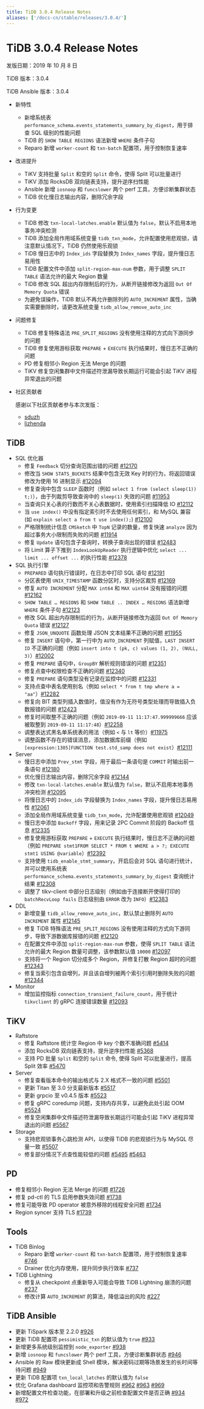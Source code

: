 ```yaml
---
title: TiDB 3.0.4 Release Notes
aliases: ['/docs-cn/stable/releases/3.0.4/']
---
```


# TiDB 3.0.4 Release Notes

发版日期：2019 年 10 月 8 日

TiDB 版本：3.0.4

TiDB Ansible 版本：3.0.4

- 新特性
    - 新增系统表 `performance_schema.events_statements_summary_by_digest`，用于排查 SQL 级别的性能问题
    - TiDB 的 `SHOW TABLE REGIONS` 语法新增 `WHERE` 条件子句
    - Reparo 新增 `worker-count` 和 `txn-batch` 配置项，用于控制恢复速率
- 改进提升
    - TiKV 支持批量 `Split` 和空的 `Split` 命令，使得 Split 可以批量进行
    - TiKV 添加 RocksDB 双向链表支持，提升逆序扫性能
    - Ansible 新增 `iosnoop` 和 `funcslower` 两个 perf 工具，方便诊断集群状态
    - TiDB 优化慢日志输出内容，删除冗余字段
- 行为变更
    - TiDB 修改 `txn-local-latches.enable` 默认值为 `false`，默认不启用本地事务冲突检测
    - TiDB 添加全局作用域系统变量 `tidb_txn_mode`，允许配置使用悲观锁，请注意默认情况下，TiDB 仍然使用乐观锁
    - TiDB 慢日志中的 `Index_ids` 字段替换为 `Index_names` 字段，提升慢日志易用性
    - TiDB 配置文件中添加 `split-region-max-num` 参数，用于调整 `SPLIT TABLE` 语法允许的最大 Region 数量
    - TiDB 修改 SQL 超出内存限制后的行为，从断开链接修改为返回 `Out Of Memory Quota` 错误
    - 为避免误操作，TiDB 默认不再允许删除列的 `AUTO_INCREMENT` 属性，当确实需要删除时，请更改系统变量 `tidb_allow_remove_auto_inc`
- 问题修复
    - TiDB 修复特殊语法 `PRE_SPLIT_REGIONS` 没有使用注释的方式向下游同步的问题
    - TiDB 修复使用游标获取 `PREPARE` + `EXECUTE` 执行结果时，慢日志不正确的问题
    - PD 修复相邻小 Region 无法 Merge 的问题
    - TiKV 修复空闲集群中文件描述符泄漏导致长期运行可能会引起 TiKV 进程异常退出的问题
- 社区贡献者

    感谢以下社区贡献者参与本次发版：
    - [sduzh](https://github.com/sduzh)
    - [lizhenda](https://github.com/lizhenda)

## TiDB

- SQL 优化器
    - 修复 `Feedback` 切分查询范围出错的问题 [#12170](https://github.com/pingcap/tidb/pull/12170)
    - 修改当 `SHOW STATS_BUCKETS` 结果中包含无效 Key 时的行为，将返回错误修改为使用 16 进制显示 [#12094](https://github.com/pingcap/tidb/pull/12094)
    - 修复查询中包含 `SLEEP` 函数时（例如 `select 1 from (select sleep(1)) t;)`），由于列裁剪导致查询中的 `sleep(1)` 失效的问题 [#11953](https://github.com/pingcap/tidb/pull/11953)
    - 当查询只关心表的行数而不关心表数据时，使用索引扫描降低 IO [#12112](https://github.com/pingcap/tidb/pull/12112)
    - 当 `use index()` 中没有指定索引时不去使用任何索引，和 MySQL 兼容 (如 `explain select a from t use index();`) [#12100](https://github.com/pingcap/tidb/pull/12100)
    - 严格限制统计信息 `CMSketch` 中 `TopN` 记录的数量，修复快速 `analyze` 因为超过事务大小限制而失败的问题 [#11914](https://github.com/pingcap/tidb/pull/11914)
    - 修复 `Update` 语句包含子查询时，转换子查询出现的错误 [#12483](https://github.com/pingcap/tidb/pull/12483)
    - 将 Limit 算子下推到 `IndexLookUpReader` 执行逻辑中优化 `select ... limit ... offset ...` 的执行性能 [#12378](https://github.com/pingcap/tidb/pull/12378)
- SQL 执行引擎
    - `PREPARED` 语句执行错误时，在日志中打印 SQL 语句 [#12191](https://github.com/pingcap/tidb/pull/12191)
    - 分区表使用 `UNIX_TIMESTAMP` 函数分区时，支持分区裁剪 [#12169](https://github.com/pingcap/tidb/pull/12169)
    - 修复 `AUTO INCREMENT` 分配 `MAX int64` 和 `MAX uint64` 没有报错的问题 [#12162](https://github.com/pingcap/tidb/pull/12162)
    - `SHOW TABLE … REGIONS` 和 `SHOW TABLE .. INDEX … REGIONS` 语法新增 `WHERE` 条件子句 [#12123](https://github.com/pingcap/tidb/pull/12123)
    - 修改 SQL 超出内存限制后的行为，从断开链接修改为返回 `Out Of Memory Quota` 错误 [#12127](https://github.com/pingcap/tidb/pull/12127)
    - 修复 `JSON_UNQUOTE` 函数处理 JSON 文本结果不正确的问题 [#11955](https://github.com/pingcap/tidb/pull/11955)
    - 修复 `INSERT` 语句中，第一行中为 `AUTO_INCREMENT` 列赋值，`LAST INSERT ID` 不正确的问题（例如 `insert into t (pk, c) values (1, 2), (NULL, 3)`）[#12002](https://github.com/pingcap/tidb/pull/12002)
    - 修复 `PREPARE` 语句中，`GroupBY` 解析规则错误的问题 [#12351](https://github.com/pingcap/tidb/pull/12351)
    - 修复点查中权限检查不正确的问题 [#12340](https://github.com/pingcap/tidb/pull/12340)
    - 修复 `PREPARE` 语句类型没有记录在监控中的问题 [#12331](https://github.com/pingcap/tidb/pull/12331)
    - 支持点查中表名使用别名（例如 `select * from t tmp where a = "aa"`）[#12282](https://github.com/pingcap/tidb/pull/12282)
    - 修复向 BIT 类型列插入数值时，值没有作为无符号类型处理而导致插入负数报错的问题 [#12423](https://github.com/pingcap/tidb/pull/12423)
    - 修复时间取整不正确的问题（例如 `2019-09-11 11:17:47.999999666` 应该被取整到 `2019-09-11 11:17:48`）[#12258](https://github.com/pingcap/tidb/pull/12258)
    - 调整表达式黑名单系统表的用法（例如 `<` 与 `lt` 等价）[#11975](https://github.com/pingcap/tidb/pull/11975)
    - 调整函数不存在的错误消息，添加数据库前缀（例如 `[expression:1305]FUNCTION test.std_samp does not exist`）[#12111](https://github.com/pingcap/tidb/pull/12111)
- Server
    - 慢日志中添加 `Prev_stmt` 字段，用于最后一条语句是 `COMMIT` 时输出前一条语句 [#12180](https://github.com/pingcap/tidb/pull/12180)
    - 优化慢日志输出内容，删除冗余字段 [#12144](https://github.com/pingcap/tidb/pull/12144)
    - 修改 `txn-local-latches.enable` 默认值为 `false`，默认不启用本地事务冲突检测 [#12095](https://github.com/pingcap/tidb/pull/12095)
    - 将慢日志中的 `Index_ids` 字段替换为 `Index_names` 字段，提升慢日志易用性 [#12061](https://github.com/pingcap/tidb/pull/12061)
    - 添加全局作用域系统变量 `tidb_txn_mode`，允许配置使用悲观锁 [#12049](https://github.com/pingcap/tidb/pull/12049)
    - 慢日志中添加 `Backoff` 字段，用来记录 2PC Commit 阶段的 Backoff 信息 [#12335](https://github.com/pingcap/tidb/pull/12335)
    - 修复使用游标获取 `PREPARE` + `EXECUTE` 执行结果时，慢日志不正确的问题（例如 `PREPARE stmt1FROM SELECT * FROM t WHERE a > ?; EXECUTE stmt1 USING @variable`）[#12392](https://github.com/pingcap/tidb/pull/12392)
    - 支持使用 `tidb_enable_stmt_summary`，开启后会对 SQL 语句进行统计，并可以使用系统表 `performance_schema.events_statements_summary_by_digest` 查询统计结果 [#12308](https://github.com/pingcap/tidb/pull/12308)
    - 调整了 tikv-client 中部分日志级别（例如由于连接断开使得打印的 `batchRecvLoop fails` 日志级别由 `ERROR` 改为 `INFO`）[#12383](https://github.com/pingcap/tidb/pull/12383)
- DDL
    - 新增变量 `tidb_allow_remove_auto_inc`，默认禁止删除列 `AUTO INCREMENT` 属性 [#12145](https://github.com/pingcap/tidb/pull/12145)
    - 修复 TiDB 特殊语法 `PRE_SPLIT_REGIONS` 没有使用注释的方式向下游同步，导致下游数据库报错的问题 [#12120](https://github.com/pingcap/tidb/pull/12120)
    - 在配置文件中添加 `split-region-max-num` 参数，使得 `SPLIT TABLE` 语法允许的最大 Region 数量可调整，该参数默认值 `10000`  [#12097](https://github.com/pingcap/tidb/pull/12079)
    - 支持将一个 Region 切分成多个 Region，并修复打散 Region 超时的问题 [#12343](https://github.com/pingcap/tidb/pull/12343)
    - 修复当索引包含自增列，并且该自增列被两个索引引用时删除失败的问题 [#12344](https://github.com/pingcap/tidb/pull/12344)
- Monitor
    - 增加监控指标 `connection_transient_failure_count`，用于统计 `tikvclient` 的 gRPC 连接错误数量 [#12093](https://github.com/pingcap/tidb/pull/12093)

## TiKV

- Raftstore
    - 修复 Raftstore 统计空 Region 中 key 个数不准确问题 [#5414](https://github.com/tikv/tikv/pull/5414)
    - 添加 RocksDB 双向链表支持，提升逆序扫性能 [#5368](https://github.com/tikv/tikv/pull/5368)
    - 支持 PD 批量 `Split` 和空的 `Split` 命令, 使得 Split 可以批量进行，提高 Split 效率 [#5470](https://github.com/tikv/tikv/pull/5470)
- Server
    - 修复查看版本命令的输出格式与 2.X 格式不一致的问题 [#5501](https://github.com/tikv/tikv/pull/5501)
    - 更新 Titan 至 3.0 分支最新版本 [#5517](https://github.com/tikv/tikv/pull/5517)
    - 更新 grpcio 至 v0.4.5 版本 [#5523](https://github.com/tikv/tikv/pull/5523)
    - 修复 gRPC coredump 问题，支持内存共享，以避免此处引起 OOM [#5524](https://github.com/tikv/tikv/pull/5524)
    - 修复空闲集群中文件描述符泄漏导致长期运行可能会引起 TiKV 进程异常退出的问题 [#5567](https://github.com/tikv/tikv/pull/5567)
- Storage
    - 支持悲观锁事务心跳检测 API，以使得 TiDB 的悲观锁行为与 MySQL 尽量一致 [#5507](https://github.com/tikv/tikv/pull/5507)
    - 修复部分情况下点查性能较低的问题 [#5495](https://github.com/tikv/tikv/pull/5495) [#5463](https://github.com/tikv/tikv/pull/5463)

## PD

- 修复相邻小 Region 无法 Merge 的问题 [#1726](https://github.com/pingcap/pd/pull/1726)
- 修复 pd-ctl 的 TLS 启用参数失效问题 [#1738](https://github.com/pingcap/pd/pull/1738)
- 修复可能导致 PD operator 被意外移除的线程安全问题 [#1734](https://github.com/pingcap/pd/pull/1734)
- Region syncer 支持 TLS [#1739](https://github.com/pingcap/pd/pull/1739)

## Tools

- TiDB Binlog
    - Reparo 新增 `worker-count` 和 `txn-batch` 配置项，用于控制恢复速率 [#746](https://github.com/pingcap/tidb-binlog/pull/746)
    - Drainer 优化内存使用，提升同步执行效率 [#737](https://github.com/pingcap/tidb-binlog/pull/737)
- TiDB Lightning
    - 修复从 checkpoint 点重新导入可能会导致 TiDB Lightning 崩溃的问题 [#237](https://github.com/pingcap/tidb-lightning/pull/237)
    - 修改计算 `AUTO_INCREMENT` 的算法，降低溢出的风险 [#227](https://github.com/pingcap/tidb-lightning/pull/227)

## TiDB Ansible

- 更新 TiSpark 版本至 2.2.0 [#926](https://github.com/pingcap/tidb-ansible/pull/926)
- 更新 TiDB 配置项 `pessimistic_txn` 的默认值为 `true` [#933](https://github.com/pingcap/tidb-ansible/pull/933)
- 新增更多系统级别监控到 `node_exporter` [#938](https://github.com/pingcap/tidb-ansible/pull/938)
- 新增 `iosnoop` 和 `funcslower` 两个 perf 工具，方便诊断集群状态 [#946](https://github.com/pingcap/tidb-ansible/pull/946)
- Ansible 的 Raw 模块更新成 Shell 模块，解决密码过期等场景发生的长时间等待问题 [#949](https://github.com/pingcap/tidb-ansible/pull/949)
- 更新 TiDB 配置项 `txn_local_latches` 的默认值为 `false`
- 优化 Grafana dashboard 监控项和告警规则 [#962](https://github.com/pingcap/tidb-ansible/pull/962) [#963](https://github.com/pingcap/tidb-ansible/pull/963) [#969](https://github.com/pingcap/tidb-ansible/pull/963)
- 新增配置文件检查功能，在部署和升级之前检查配置文件是否正确 [#934](https://github.com/pingcap/tidb-ansible/pull/934) [#972](https://github.com/pingcap/tidb-ansible/pull/972)
